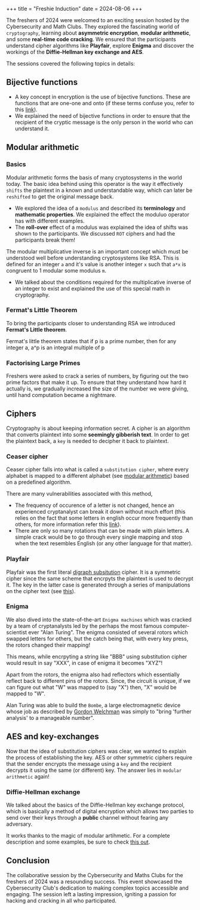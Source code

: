 +++ title = "Freshie Induction" date = 2024-08-06 +++

The freshers of 2024 were welcomed to an exciting session hosted by the Cybersecurity and Math Clubs. They explored the fascinating world of `cryptography`, learning about **asymmetric encryption**, **modular arithmetic**, and some **real-time code cracking**. We ensured that the participants understand cipher algorithms like **Playfair**, explore **Enigma** and discover the workings of the **Diffie-Hellman key exchange and AES**. 

The sessions covered the following topics in details:

## Bijective functions

- A key concept in encryption is the use of bijective functions. These are functions that are one-one and onto (if these terms confuse you, refer to this [link](https://byjus.com/maths/bijective-function/)). 
- We explained the need of bijective functions in order to ensure that the recipient of the cryptic message is the only person in the world who can understand it.

## Modular arithmetic

### Basics
Modular arithmetic forms the basis of many cryptosystems in the world today. The basic idea behind using this operator is the way it effectively `shifts` the plaintext in a known and understandable way, which can later be `reshifted` to get the original message back.

- We explored the idea of a `modulus` and described its __terminology__ and __mathematic properties__. We explained the effect the moduluo operator has with different examples.
- The __roll-over__ effect of a modulus was explained the idea of shifts was shown to the participants. We discussed `ROT` ciphers and had the participants break them!

The modular multiplicative inverse is an important concept which must be understood well before understanding cryptosystems like RSA. This is defined for an integer `a` and it's value is another integer `x` such that `a*x` is congruent to 1 modular some modulus `m`. 

- We talked about the conditions required for the multiplicative inverse of an integer to exist and explained the use of this special math in cryptography. 

### Fermat's Little Theorem 

To bring the participants closer to understanding RSA we introduced **Fermat's Little theorem**.

Fermat's little theorem states that if p is a prime number, then for any integer a, a^p is an integral multiple of p

### Factorising Large Primes
Freshers were asked to crack a series of numbers, by figuring out the two prime factors that make it up. To ensure that they understand how hard it actually is, we gradually increased the size of the number we were giving, until hand computation became a nightmare.


## Ciphers

Cryptography is about keeping information secret. A cipher is an algorithm that converts plaintext into some __seemingly gibberish text__. In order to get the plaintext back, a `key` is needed to decipher it back to plaintext. 

### Ceaser cipher

Ceaser cipher falls into what is called a `substitution cipher`, where every alphabet is mapped to a different alphabet (see [modular arithmetic](#Modular-arithmetic)) based on a predefined algorithm. 

There are many vulnerabilities associated with this method,
- The frequency of occurence of a letter is not changed, hence an experienced cryptanalyst can break it down without much effort (this relies on the fact that some letters in english occur more frequently than others, for more information refer this [link](https://www.101computing.net/frequency-analysis/)).
- There are only so many rotations that can be made with plain letters. A simple crack would be to go through every single mapping and stop when the text resembles English (or any other language for that matter).

### Playfair

Playfair was the first literal [digraph subsitution](https://en.wikipedia.org/wiki/Playfair_cipher) cipher. It is a symmetric cipher since the same scheme that encrpyts the plaintext is used to decrypt it. The key in the latter case is generated through a series of manipulations on the cipher text (see [this](https://www.geeksforgeeks.org/playfair-cipher-with-examples/)).

### Enigma

We also dived into the state-of-the-art `Enigma machines` which was cracked by a team of cryptanalysts led by the perhaps the most famous computer-scientist ever "Alan Turing". The enigma consisted of several rotors which swapped letters for others, but the catch being that, with every key press, the rotors changed their mapping!

This means, while encrpyting a string like "BBB" using substitution cipher would result in say "XXX", in case of enigma it becomes "XYZ"!

Apart from the rotors, the enigma also had reflectors which essentially reflect back to different pins of the rotors. Since, the circuit is unique, if we can figure out what "W" was mapped to (say "X") then, "X" would be mapped to "W".

Alan Turing was able to build the `Bombe`, a large electromagnetic device whose job as described by [Gordon Welchman](https://en.wikipedia.org/wiki/Gordon_Welchman) was simply to "bring 'further analysis' to a manageable number". 

## AES and key-exchanges

Now that the idea of substitution ciphers was clear, we wanted to explain the process of establishing the key. AES or other symmetric ciphers require that the sender encrypts the message using a `key` and the recipient decrypts it using the same (or different) key. The answer lies in `modular arithmetic` again!

### Diffie-Hellman exchange

We talked about the basics of the Diffie-Hellman key exchange protocol, which is basically a method of digital encryption which allows two parties to send over their keys through a **public** channel without fearing any adversary. 

It works thanks to the magic of modular artihmetic. For a complete description and some examples, be sure to check [this out](https://www.geeksforgeeks.org/implementation-diffie-hellman-algorithm/). 

## Conclusion

The collaborative session by the Cybersecurity and Maths Clubs for the freshers of 2024 was a resounding success. This event showcased the Cybersecurity Club's dedication to making complex topics accessible and engaging. The session left a lasting impression, igniting a passion for hacking and cracking in all who participated.